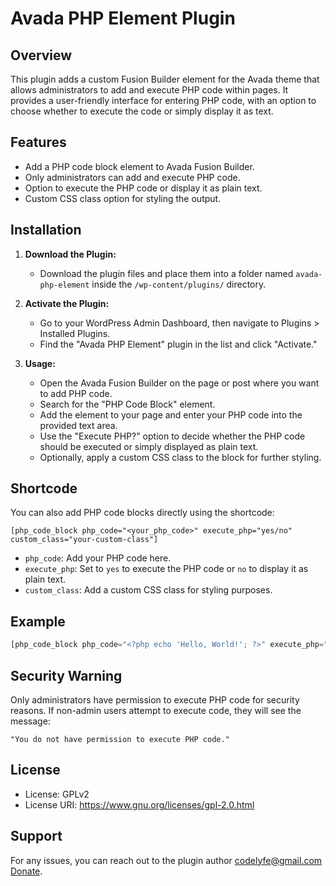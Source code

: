 # Avada PHP Element Plugin

## Overview
This plugin adds a custom Fusion Builder element for the Avada theme that allows administrators to add and execute PHP code within pages. It provides a user-friendly interface for entering PHP code, with an option to choose whether to execute the code or simply display it as text.

## Features
- Add a PHP code block element to Avada Fusion Builder.
- Only administrators can add and execute PHP code.
- Option to execute the PHP code or display it as plain text.
- Custom CSS class option for styling the output.

## Installation

1. **Download the Plugin:**
   - Download the plugin files and place them into a folder named `avada-php-element` inside the `/wp-content/plugins/` directory.

2. **Activate the Plugin:**
   - Go to your WordPress Admin Dashboard, then navigate to Plugins > Installed Plugins.
   - Find the "Avada PHP Element" plugin in the list and click "Activate."

3. **Usage:**
   - Open the Avada Fusion Builder on the page or post where you want to add PHP code.
   - Search for the "PHP Code Block" element.
   - Add the element to your page and enter your PHP code into the provided text area.
   - Use the "Execute PHP?" option to decide whether the PHP code should be executed or simply displayed as plain text.
   - Optionally, apply a custom CSS class to the block for further styling.

## Shortcode
You can also add PHP code blocks directly using the shortcode:

```
[php_code_block php_code="<your_php_code>" execute_php="yes/no" custom_class="your-custom-class"]
```

- `php_code`: Add your PHP code here.
- `execute_php`: Set to `yes` to execute the PHP code or `no` to display it as plain text.
- `custom_class`: Add a custom CSS class for styling purposes.

## Example

```php
[php_code_block php_code="<?php echo 'Hello, World!'; ?>" execute_php="yes" custom_class="custom-output"]
```

## Security Warning
Only administrators have permission to execute PHP code for security reasons. If non-admin users attempt to execute code, they will see the message: 
```
"You do not have permission to execute PHP code."
```

## License
- License: GPLv2
- License URI: https://www.gnu.org/licenses/gpl-2.0.html

## Support
For any issues, you can reach out to the plugin author codelyfe@gmail.com [Donate](https://www.paypal.me/codelyfe).
